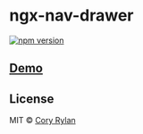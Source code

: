 # ngx-nav-drawer

[![npm version](https://badge.fury.io/js/ngx-nav-drawer.svg)](https://badge.fury.io/js/ngx-nav-drawer)

## [Demo]()

## License

MIT © [Cory Rylan](https://coryrylan.com)